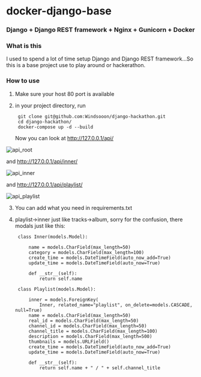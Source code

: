 # docker-django-base

### Django + Django REST framework + Nginx + Gunicorn + Docker

### What is this
I used to spend a lot of time setup Django and Django REST framework...So this is a base project use to play around or hackerathon.
### How to use

1. Make sure your host 80 port is available
2. in your project directory, run 

        git clone git@github.com:Windsooon/django-hackathon.git
        cd django-hackathon/
        docker-compose up -d --build

    Now you can look at http://127.0.0.1/api/

![api_root](https://raw.githubusercontent.com/Windsooon/django-hackathon/master/imgs/apiroot.png)

and  http://127.0.0.1/api/inner/

![api_inner](https://raw.githubusercontent.com/Windsooon/django-hackathon/master/imgs/inner.png)


and  http://127.0.0.1/api/playlist/

![api_playlist](https://raw.githubusercontent.com/Windsooon/django-hackathon/master/imgs/playlist.png)

3. You can add what you need in requirements.txt
4. playlist->inner just like tracks->album, sorry for the confusion, there modals just like this:


        class Inner(models.Model):
        
            name = models.CharField(max_length=50)
            category = models.CharField(max_length=100)
            create_time = models.DateTimeField(auto_now_add=True)
            update_time = models.DateTimeField(auto_now=True)
        
            def __str__(self):
                return self.name
        
        class Playlist(models.Model):
        
            inner = models.ForeignKey(
                Inner, related_name="playlist", on_delete=models.CASCADE, null=True)
            name = models.CharField(max_length=50)
            real_id = models.CharField(max_length=50)
            channel_id = models.CharField(max_length=50)
            channel_title = models.CharField(max_length=100)
            description = models.CharField(max_length=500)
            thumbnails = models.URLField()
            create_time = models.DateTimeField(auto_now_add=True)
            update_time = models.DateTimeField(auto_now=True)
        
            def __str__(self):
                return self.name + " / " + self.channel_title
